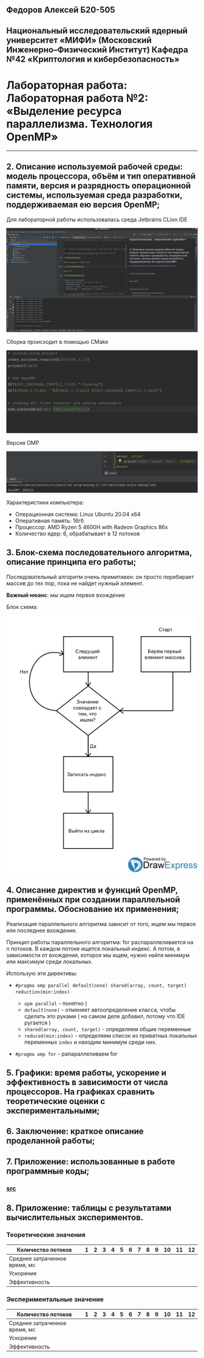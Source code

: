 ## Федоров Алексей Б20-505
## Национальный исследовательский ядерный университет «МИФИ» (Московский Инженерно–Физический Институт) Кафедра №42 «Криптология и кибербезопасность»

# Лабораторная работа: Лабораторная работа №2: «Выделение ресурса параллелизма. Технология OpenMP»

---

## 2. Описание используемой рабочей среды: модель процессора, объём и тип оперативной памяти, версия и разрядность операционной системы, используемая среда разработки, поддерживаемая ею версия OpenMP;

Для лабораторной работы использовалась среда Jetbrains CLion IDE

![](images/clion.png)

Сборка происходит в помощью CMake

![](images/CMakeLists.png)

Версия OMP

![](images/ompversion.png)

Характеристики компьютера:
- Операционная система: Linux Ubuntu 20.04 x64
- Оперативная память: 16гб
- Процессор: AMD Ryzen 5 4600H with Radeon Graphics 86x
- Количество ядер: 6, обрабатывает в 12 потоков

## 3. Блок-схема последовательного алгоритма, описание принципа его работы;

Последовательный алгоритм очень примитивен: он просто перебирает массив до тех пор, пока не найдет нужный элемент.

**Важный нюанс**: мы ищем первое вхождение

Блок схема:

![](images/block-scheme.png)

## 4. Описание директив и функций OpenMP, применённых при создании параллельной программы. Обоснование их применения;

Реализация параллельного алгоритма зависит от того, ищем мы первое или последнее вхождение.

Принцип работы параллельного алгоритма: for распараллеливается на n потоков. В каждом потоке ищется локальный индекс. А потом, в зависимости от вхождения, которое мы ищем, нужно найти минимум или максимум среди локальных.

Использую эти директивы:
- `#pragma omp parallel default(none) shared(array, count, target) reduction(min:index)`
  - `opm parallel` - понятно )
  - `default(none)` - отменяет автоопределение класса, чтобы сделать это руками ( на самом деле добавил, потому что IDE ругается )
  - `shared(array, count, target)` - определяем общие переменные
  - `reduced(min:index)` - определяем список из приватных локальных переменных `index` и находим минимум среди них.

- `#pragma omp for` - рапараллеливаем for

## 5. Графики: время работы, ускорение и эффективность в зависимости от числа процессоров. На графиках сравнить теоретические оценки с экспериментальными;


## 6. Заключение: краткое описание проделанной работы;


## 7. Приложение: использованные в работе программные коды;

### [src](https://github.com/ullibniss/parallel-programming-22-23/tree/master/lab1)

## 8. Приложение: таблицы с результатами вычислительных экспериментов.

### Теоретические значения

Количество потоков | 1 | 2|3|4|5|6|7|8|9|10|11|12
---|---|---|---|---|---|---|---|---|---|---|---| ---
Среднее затраченное время, мс |   |
Ускорение | |
Эффективность | |

### Экспериментальные значение

Количество потоков | 1 | 2|3|4|5|6|7|8|9|10|11|12
---|---|---|---|---|---|---|---|---|---|---|---| ---
Среднее затраченное время, мс |   |
Ускорение | |
Эффективность | |